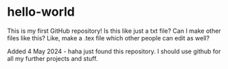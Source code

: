 # hello-world
This is my first GitHub repository!
Is this like just a txt file?
Can I make other files like this?
Like, make a .tex file which other people can edit as well?

Added 4 May 2024 - haha just found this repository. I should use github for all my further projects and stuff.
